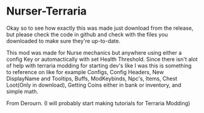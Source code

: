 # Nurser-Terraria
Okay so to see how exactly this was made just download from the release, but please check the code in github and check with the files you downloaded to make sure they're up-to-date.

This mod was made for Nurse mechanics but anywhere using either a config Key or automactically with set Health Threshold.
Since there isn't alot of help with terraria modding for starting dev's like I was this is something to reference on like for example Configs, Config Headers, New DisplayName and Tooltips, Buffs, ModKeybinds, Npc's, Items, Chest Loot(Only in download), Getting Coins either in bank or inventory, and simple math.

From Derourn. (I will probably start making tutorials for Terraria Modding)
